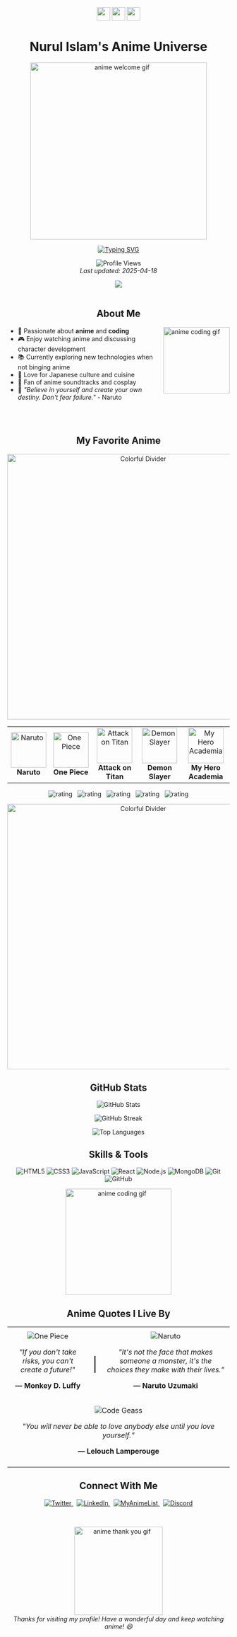 <div align="center">
  <img src="https://media.giphy.com/media/iY8CRBdQXODJSCERIr/giphy.gif" width="30">
  <img src="https://media.giphy.com/media/iY8CRBdQXODJSCERIr/giphy.gif" width="30">
  <img src="https://media.giphy.com/media/iY8CRBdQXODJSCERIr/giphy.gif" width="30">
</div>

<h1 align="center">Nurul Islam's Anime Universe</h1>

<div align="center">
  <img src="https://c.tenor.com/cXlrPENTVkEAAAAC/chika-fujiwara-kaguya-sama.gif" width="400" alt="anime welcome gif">
</div>

<p align="center">
  <a href="https://git.io/typing-svg"><img src="https://readme-typing-svg.herokuapp.com?font=Fira+Code&size=25&pause=1000&color=FF71DD&center=true&vCenter=true&width=435&lines=Anime+Enthusiast;Code+Explorer;Welcome+to+my+profile!" alt="Typing SVG" /></a>
</p>

<p align="center">
  <img src="https://komarev.com/ghpvc/?username=Nurul-Islam-seam&color=ff71dd&style=flat-square" alt="Profile Views">
  <br>
  <em>Last updated: 2025-04-18</em>
</p>

<div align="center">
  <a href="https://github.com/Nurul-Islam-seam">
    <img src="https://img.shields.io/badge/Status-Online-brightgreen?style=flat-square&labelColor=8E2DE2&color=30C5FF">
  </a>
</div>

<br>

<h2 align="center">About Me</h2>

<img align="right" height="150" src="https://c.tenor.com/y2JXkY1pXkwAAAAC/cat-computer.gif" alt="anime coding gif">

- 🌸 Passionate about **anime** and **coding**
- 🎮 Enjoy watching anime and discussing character development
- 📚 Currently exploring new technologies when not binging anime
- 🍜 Love for Japanese culture and cuisine
- 🎵 Fan of anime soundtracks and cosplay
- 💭 *"Believe in yourself and create your own destiny. Don't fear failure."* - Naruto

<br>
<br>

<h2 align="center">My Favorite Anime</h2>

<p align="center">
  <img src="https://i.imgur.com/waxVImv.png" alt="Colorful Divider" width="600">
</p>

<div align="center">
  <table>
    <tr>
      <td align="center">
        <img src="https://cdn.myanimelist.net/images/anime/13/17405l.jpg" width="80" alt="Naruto"/>
        <br>
        <b>Naruto</b>
      </td>
      <td align="center">
        <img src="https://cdn.myanimelist.net/images/anime/1178/92469l.jpg" width="80" alt="One Piece"/>
        <br>
        <b>One Piece</b>
      </td>
      <td align="center">
        <img src="https://cdn.myanimelist.net/images/anime/1907/134102l.jpg" width="80" alt="Attack on Titan"/>
        <br>
        <b>Attack on Titan</b>
      </td>
      <td align="center">
        <img src="https://cdn.myanimelist.net/images/anime/1286/99889l.jpg" width="80" alt="Demon Slayer"/>
        <br>
        <b>Demon Slayer</b>
      </td>
      <td align="center">
        <img src="https://cdn.myanimelist.net/images/anime/10/78745l.jpg" width="80" alt="My Hero Academia"/>
        <br>
        <b>My Hero Academia</b>
      </td>
    </tr>
  </table>
</div>

<p align="center">
  <img src="https://img.shields.io/badge/Naruto-★★★★★-FFD700?style=flat-square" alt="rating">
  &nbsp;
  <img src="https://img.shields.io/badge/One_Piece-★★★★★-FFD700?style=flat-square" alt="rating">
  &nbsp;
  <img src="https://img.shields.io/badge/Attack_on_Titan-★★★★★-FFD700?style=flat-square" alt="rating">
  &nbsp;
  <img src="https://img.shields.io/badge/Demon_Slayer-★★★★☆-FFD700?style=flat-square" alt="rating">
  &nbsp;
  <img src="https://img.shields.io/badge/My_Hero_Academia-★★★★☆-FFD700?style=flat-square" alt="rating">
</p>

<p align="center">
  <img src="https://i.imgur.com/waxVImv.png" alt="Colorful Divider" width="600">
</p>

<h2 align="center">GitHub Stats</h2>

<p align="center">
  <img src="https://github-readme-stats.vercel.app/api?username=Nurul-Islam-seam&show_icons=true&hide_border=true&bg_color=00000000&title_color=FF71DD&text_color=8DEEEE&icon_color=FF71DD&hide=issues&card_width=495" alt="GitHub Stats" />
</p>

<p align="center">
  <img src="https://github-readme-streak-stats.herokuapp.com/?user=Nurul-Islam-seam&background=00000000&hide_border=true&stroke=8DEEEE&ring=FF71DD&fire=FF71DD&currStreakNum=8DEEEE&currStreakLabel=FF71DD&sideNums=FF71DD&sideLabels=8DEEEE&dates=CCCCCC" alt="GitHub Streak" />
</p>

<p align="center">
  <img src="https://github-readme-stats.vercel.app/api/top-langs/?username=Nurul-Islam-seam&layout=compact&hide_border=true&bg_color=00000000&title_color=FF71DD&text_color=8DEEEE&card_width=450" alt="Top Languages" />
</p>

<h2 align="center">Skills & Tools</h2>

<p align="center">
  <img src="https://img.shields.io/badge/HTML5-E34F26?style=for-the-badge&logo=html5&logoColor=white" alt="HTML5">
  <img src="https://img.shields.io/badge/CSS3-1572B6?style=for-the-badge&logo=css3&logoColor=white" alt="CSS3">
  <img src="https://img.shields.io/badge/JavaScript-F7DF1E?style=for-the-badge&logo=javascript&logoColor=black" alt="JavaScript">
  <img src="https://img.shields.io/badge/React-20232A?style=for-the-badge&logo=react&logoColor=61DAFB" alt="React">
  <img src="https://img.shields.io/badge/Node.js-339933?style=for-the-badge&logo=nodedotjs&logoColor=white" alt="Node.js">
  <img src="https://img.shields.io/badge/MongoDB-4EA94B?style=for-the-badge&logo=mongodb&logoColor=white" alt="MongoDB">
  <img src="https://img.shields.io/badge/Git-F05032?style=for-the-badge&logo=git&logoColor=white" alt="Git">
  <img src="https://img.shields.io/badge/GitHub-100000?style=for-the-badge&logo=github&logoColor=white" alt="GitHub">
</p>

<p align="center">
  <img src="https://c.tenor.com/AlUkiGkR2j8AAAAM/new-game-ahagon-umiko-programming.gif" width="240" alt="anime coding gif">
</p>

<h2 align="center">Anime Quotes I Live By</h2>

<table align="center">
  <tr>
    <td align="center" style="padding: 10px;">
      <img src="https://img.shields.io/badge/One_Piece-E50914?style=flat-square" alt="One Piece">
      <p><em>"If you don't take risks, you can't create a future!"</em></p>
      <p align="center"><strong>— Monkey D. Luffy</strong></p>
    </td>
    <td style="vertical-align: middle; padding: 0 10px; font-size: 2em;">|</td>
    <td align="center" style="padding: 10px;">
      <img src="https://img.shields.io/badge/Naruto-FF7F00?style=flat-square" alt="Naruto">
      <p><em>"It's not the face that makes someone a monster, it's the choices they make with their lives."</em></p>
      <p align="center"><strong>— Naruto Uzumaki</strong></p>
    </td>
  </tr>
  <tr>
    <td align="center" colspan="3" style="padding: 10px;">
      <img src="https://img.shields.io/badge/Code_Geass-702F8A?style=flat-square" alt="Code Geass">
      <p><em>"You will never be able to love anybody else until you love yourself."</em></p>
      <p align="center"><strong>— Lelouch Lamperouge</strong></p>
    </td>
  </tr>
</table>

<h2 align="center">Connect With Me</h2>

<p align="center">
  <a href="https://twitter.com/your-handle" target="_blank">
    <img src="https://img.shields.io/badge/Twitter-1DA1F2?style=for-the-badge&logo=twitter&logoColor=white" alt="Twitter">
  </a>
  &nbsp;
  <a href="https://www.linkedin.com/in/your-profile/" target="_blank">
    <img src="https://img.shields.io/badge/LinkedIn-0077B5?style=for-the-badge&logo=linkedin&logoColor=white" alt="LinkedIn">
  </a>
  &nbsp;
  <a href="https://myanimelist.net/profile/your-username" target="_blank">
    <img src="https://img.shields.io/badge/MyAnimeList-2E51A2?style=for-the-badge&logo=myanimelist&logoColor=white" alt="MyAnimeList">
  </a>
  &nbsp;
  <a href="https://discord.gg/your-discord" target="_blank">
    <img src="https://img.shields.io/badge/Discord-7289DA?style=for-the-badge&logo=discord&logoColor=white" alt="Discord">
  </a>
</p>

<br>
<p align="center">
  <img src="https://c.tenor.com/SOVMSXmWB1kAAAAi/konata-dance.gif" width="200" alt="anime thank you gif">
  <br>
  <em>Thanks for visiting my profile! Have a wonderful day and keep watching anime! 😄</em>
</p>
